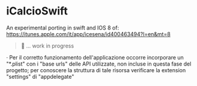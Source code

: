 iCalcioSwift
============

An experimental porting in swift and IOS 8 of:
https://itunes.apple.com/it/app/icesena/id400463494?l=en&mt=8

> :construction_worker: ... work in progress

· Per il corretto funzionamento dell'applicazione occorre incorporare un "*.plist" con i "base urls" delle API utilizzate, non incluse in questa fase del progetto; per conoscere la struttura di tale risorsa verificare la extension "settings" di "appdelegate"
